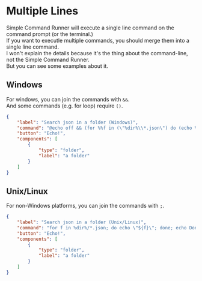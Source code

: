 # Multiple Lines

Simple Command Runner will execute a single line command on the command prompt (or the terminal.)  
If you want to executle multiple commands, you should merge them into a single line command.  
I won't explain the details because it's the thing about the command-line, not the Simple Command Runner.  
But you can see some examples about it.  

## Windows

For windows, you can join the commands with ` && `.  
And some commands (e.g. for loop) require `()`.

```json
{
    "label": "Search json in a folder (Windows)",
    "command": "@echo off && (for %%f in (\"%dir%\\*.json\") do (echo %%f)) && echo Done!",
    "button": "Echo!",
    "components": [
        {
            "type": "folder",
            "label": "a folder"
        }
    ]
}
```

## Unix/Linux

For non-Windows platforms, you can join the commands with `;`.

```json
{
    "label": "Search json in a folder (Unix/Linux)",
    "command": "for f in %dir%/*.json; do echo \"${f}\"; done; echo Done!",
    "button": "Echo!",
    "components": [
        {
            "type": "folder",
            "label": "a folder"
        }
    ]
}
```
